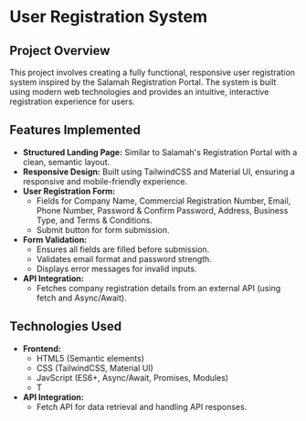# User Registration System

## Project Overview
This project involves creating a fully functional, responsive user registration system inspired by the Salamah Registration Portal. The system is built using modern web technologies and provides an intuitive, interactive registration experience for users.

## Features Implemented
- **Structured Landing Page:** Similar to Salamah's Registration Portal with a clean, semantic layout.
- **Responsive Design:** Built using TailwindCSS and Material UI, ensuring a responsive and mobile-friendly experience.
- **User Registration Form:**
  - Fields for Company Name, Commercial Registration Number, Email, Phone Number, Password & Confirm Password, Address, Business Type, and Terms & Conditions.
  - Submit button for form submission.
- **Form Validation:**
  - Ensures all fields are filled before submission.
  - Validates email format and password strength.
  - Displays error messages for invalid inputs.
- **API Integration:**
  - Fetches company registration details from an external API (using fetch and Async/Await).
 

## Technologies Used
- **Frontend:**
  - HTML5 (Semantic elements)
  - CSS (TailwindCSS, Material UI)
  - JavScript (ES6+, Async/Await, Promises, Modules)
  - T
- **API Integration:**
  - Fetch API for data retrieval and handling API responses.


